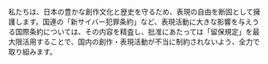 私たちは、日本の豊かな創作文化と歴史を守るため、表現の自由を断固として擁護します。国連の「新サイバー犯罪条約」など、表現活動に大きな影響を与えうる国際条約については、その内容を精査し、批准にあたっては「留保規定」を最大限活用することで、国内の創作・表現活動が不当に制約されないよう、全力で取り組みます。